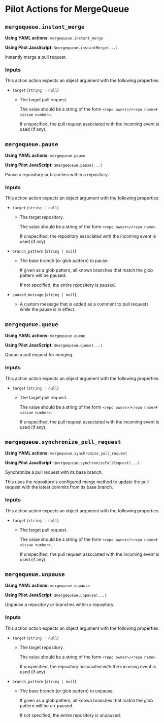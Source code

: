 # Pilot Actions for MergeQueue

## `mergequeue.instant_merge`

**Using YAML actions:** `mergequeue.instant_merge`

**Using Pilot JavaScript:** `$mergequeue.instantMerge(...)`

Instantly merge a pull request.

### Inputs

This action action expects an object argument with the following properties:

- `target` (`string | null`)
  - The target pull request.

    The value should be a string of the form
    `<repo owner>/<repo name>#<issue number>`.

    If unspecified, the pull request associated with the incoming event is used
    (if any).

## `mergequeue.pause`

**Using YAML actions:** `mergequeue.pause`

**Using Pilot JavaScript:** `$mergequeue.pause(...)`

Pause a repository or branches within a repository.

### Inputs

This action action expects an object argument with the following properties:

- `target` (`string | null`)

  - The target repository.

    The value should be a string of the form `<repo owner>/<repo name>`.

    If unspecified, the repository associated with the incoming event is used
    (if any).

- `branch_pattern` (`string | null`)

  - The base branch (or glob pattern) to pause.

    If given as a glob pattern, all known branches that match the glob pattern
    will be paused.

    If not specified, the entire repository is paused.

- `paused_message` (`string | null`)
  - A custom message that is added as a comment to pull requests while the pause
    is in effect.

## `mergequeue.queue`

**Using YAML actions:** `mergequeue.queue`

**Using Pilot JavaScript:** `$mergequeue.queue(...)`

Queue a pull request for merging.

### Inputs

This action action expects an object argument with the following properties:

- `target` (`string | null`)
  - The target pull request.

    The value should be a string of the form
    `<repo owner>/<repo name>#<issue number>`.

    If unspecified, the pull request associated with the incoming event is used
    (if any).

## `mergequeue.synchronize_pull_request`

**Using YAML actions:** `mergequeue.synchronize_pull_request`

**Using Pilot JavaScript:** `$mergequeue.synchronizePullRequest(...)`

Synchronize a pull request with its base branch.

This uses the repository's configured merge method to update the pull request
with the latest commits from its base branch.

### Inputs

This action action expects an object argument with the following properties:

- `target` (`string | null`)
  - The target pull request.

    The value should be a string of the form
    `<repo owner>/<repo name>#<issue number>`.

    If unspecified, the pull request associated with the incoming event is used
    (if any).

## `mergequeue.unpause`

**Using YAML actions:** `mergequeue.unpause`

**Using Pilot JavaScript:** `$mergequeue.unpause(...)`

Unpause a repository or branches within a repository.

### Inputs

This action action expects an object argument with the following properties:

- `target` (`string | null`)

  - The target repository.

    The value should be a string of the form `<repo owner>/<repo name>`.

    If unspecified, the repository associated with the incoming event is used
    (if any).

- `branch_pattern` (`string | null`)
  - The base branch (or glob pattern) to unpause.

    If given as a glob pattern, all known branches that match the glob pattern
    will be un-paused.

    If not specified, the entire repository is unpaused.

